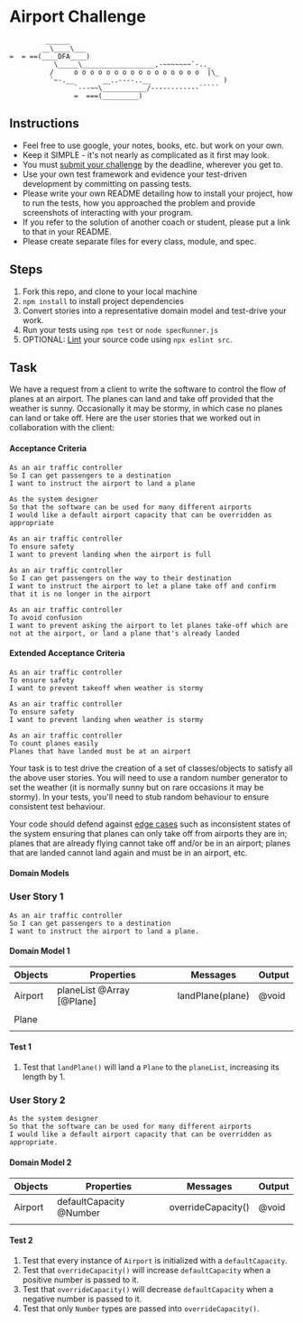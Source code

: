 # Airport Challenge

``````
         ______
        __\____\___
=  = ==(____DFA____)
           \_____\__________________,-~~~~~~~`-.._
          /     o o o o o o o o o o o o o o o o  |\_
          `~-.__       __..----..__                  )
                `---~~\___________/------------`````
                =  ===(_________)

``````

## Instructions

- Feel free to use google, your notes, books, etc. but work on your own.
- Keep it SIMPLE - it's not nearly as complicated as it first may look.
- You must [submit your challenge](https://airtable.com/shrUGm2T8TYCFAmjN) by the deadline, wherever you get to.
- Use your own test framework and evidence your test-driven development by committing on passing tests.
- Please write your own README detailing how to install your project, how to run the tests, how you approached the problem and provide screenshots of interacting with your program.
- If you refer to the solution of another coach or student, please put a link to that in your README.
- Please create separate files for every class, module, and spec.

## Steps

1. Fork this repo, and clone to your local machine
2. `npm install` to install project dependencies
3. Convert stories into a representative domain model and test-drive your work.
4. Run your tests using `npm test` or `node specRunner.js`
5. OPTIONAL: [Lint](https://eslint.org/docs/user-guide/getting-started) your source code using `npx eslint src`.

## Task

We have a request from a client to write the software to control the flow of planes at an airport. The planes can land and take off provided that the weather is sunny. Occasionally it may be stormy, in which case no planes can land or take off. Here are the user stories that we worked out in collaboration with the client:

#### Acceptance Criteria

```
As an air traffic controller
So I can get passengers to a destination
I want to instruct the airport to land a plane

As the system designer
So that the software can be used for many different airports
I would like a default airport capacity that can be overridden as appropriate

As an air traffic controller
To ensure safety
I want to prevent landing when the airport is full

As an air traffic controller
So I can get passengers on the way to their destination
I want to instruct the airport to let a plane take off and confirm that it is no longer in the airport

As an air traffic controller
To avoid confusion
I want to prevent asking the airport to let planes take-off which are not at the airport, or land a plane that's already landed
```

#### Extended Acceptance Criteria

```
As an air traffic controller
To ensure safety
I want to prevent takeoff when weather is stormy

As an air traffic controller
To ensure safety
I want to prevent landing when weather is stormy

As an air traffic controller
To count planes easily
Planes that have landed must be at an airport
```

Your task is to test drive the creation of a set of classes/objects to satisfy all the above user stories. You will need to use a random number generator to set the weather (it is normally sunny but on rare occasions it may be stormy). In your tests, you'll need to stub random behaviour to ensure consistent test behaviour.

Your code should defend against [edge cases](http://programmers.stackexchange.com/questions/125587/what-are-the-difference-between-an-edge-case-a-corner-case-a-base-case-and-a-b) such as inconsistent states of the system ensuring that planes can only take off from airports they are in; planes that are already flying cannot take off and/or be in an airport; planes that are landed cannot land again and must be in an airport, etc.

#### Domain Models

### User Story 1

```
As an air traffic controller
So I can get passengers to a destination
I want to instruct the airport to land a plane.
```

#### Domain Model 1

| Objects | Properties                | Messages         | Output |
| ------- | ------------------------- | ---------------- | ------ |
| Airport | planeList @Array [@Plane] | landPlane(plane) | @void  |
|         |                           |                  |        |
| Plane   |                           |                  |        |
|         |                           |                  |        |

#### Test 1

1. Test that `landPlane()` will land a `Plane` to the `planeList`, increasing its length by 1.

### User Story 2

```
As the system designer
So that the software can be used for many different airports
I would like a default airport capacity that can be overridden as appropriate.
```

#### Domain Model 2

| Objects | Properties              | Messages           | Output |
| ------- | ----------------------- | ------------------ | ------ |
| Airport | defaultCapacity @Number | overrideCapacity() | @void  |
|         |                         |                    |        |

#### Test 2

1. Test that every instance of `Airport` is initialized with a `defaultCapacity`.
2. Test that `overrideCapacity()` will increase `defaultCapacity` when a positive number is passed to it.
3. Test that `overrideCapacity()` will decrease `defaultCapacity` when a negative number is passed to it.
4. Test that only `Number` types are passed into `overrideCapacity()`.
